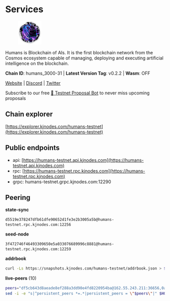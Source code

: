 # Services

<figure><img src="https://raw.githubusercontent.com/kj89/cosmos-images/main/logos/humans.png" alt=""><figcaption></figcaption></figure>

Humans is Blockchain of AIs. It is the first blockchain network  from the Cosmos ecosystem capable of managing, deploying and  executing artificial intelligence on the blockchain.

**Chain ID**: humans_3000-31 | **Latest Version Tag**: v0.2.2 | **Wasm**: OFF

[Website](https://humans.ai) | [Discord](https://discord.gg/humansdotai) | [Twitter](https://twitter.com/humansdotai)



Subscribe to our free [🤖 Testnet Proposal Bot](https://t.me/kjnodes_testnet_proposal_bot) to never miss upcoming proposals


## Chain explorer
[https://explorer.kjnodes.com/humans-testnet](https://explorer.kjnodes.com/humans-testnet)

## Public endpoints

* api: [https://humans-testnet.api.kjnodes.com](https://humans-testnet.api.kjnodes.com)
* rpc: [https://humans-testnet.rpc.kjnodes.com](https://humans-testnet.rpc.kjnodes.com)
* grpc: humans-testnet.grpc.kjnodes.com:12290

## Peering

**state-sync**

```text
d5519e378247dfb61dfe90652d1fe3e2b3005a5b@humans-testnet.rpc.kjnodes.com:12256
```

**seed-node**

```text
3f472746f46493309650e5a033076689996c8881@humans-testnet.rpc.kjnodes.com:12259
```

**addrbook**
```bash
curl -Ls https://snapshots.kjnodes.com/humans-testnet/addrbook.json > $HOME/.humansd/config/addrbook.json
```

**live-peers** (10)
```bash
peers="df5cb643d8aeade8ef288a3dd90e4fd8220954ba@162.55.243.211:36656,0ae23e03040dd3e3a6c3a2326c62a206f531d671@162.19.31.150:26656,907cb9da5d7d7182a80a6e38aad59bd067059bb3@65.21.200.54:26656,4a6451353a1040ccb2638de485feda28d40416cd@65.109.84.103:26656,650b54b9fed877f05e8f2fa9b1a046e5a601a7c9@135.181.138.160:26656,d792d994b50e546cef27f177f549090e6e41476f@69.197.6.24:26656,442c270ecf448899ff266899b3e8fd819456b52d@185.252.232.85:26656,36f956fa2fe317a5d3163d0b6c7b104e33aa62e9@103.180.28.79:26656,d5519e378247dfb61dfe90652d1fe3e2b3005a5b@65.109.68.190:12256,d70c9343af28023a78aceb653e885666c12fec3b@138.201.121.185:26687"
sed -i -e "s|^persistent_peers *=.*|persistent_peers = \"$peers\"|" $HOME/.humansd/config/config.toml
```
